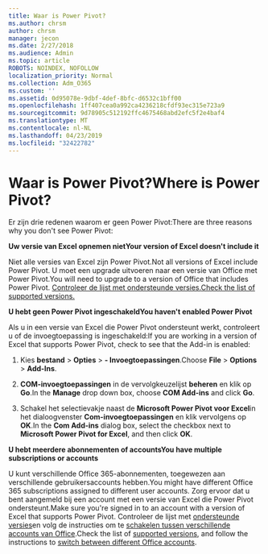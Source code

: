 ```yaml
---
title: Waar is Power Pivot?
ms.author: chrsm
author: chrsm
manager: jecon
ms.date: 2/27/2018
ms.audience: Admin
ms.topic: article
ROBOTS: NOINDEX, NOFOLLOW
localization_priority: Normal
ms.collection: Adm_O365
ms.custom: ''
ms.assetid: 0d95078e-9dbf-4def-8bfc-d6532c1bff00
ms.openlocfilehash: 1ff407cea0a992ca4236218cfdf93ec315e723a9
ms.sourcegitcommit: 9d78905c512192ffc4675468abd2efc5f2e4baf4
ms.translationtype: MT
ms.contentlocale: nl-NL
ms.lasthandoff: 04/23/2019
ms.locfileid: "32422782"
---
```

# <a name="where-is-power-pivot"></a><span data-ttu-id="bfbdd-102">Waar is Power Pivot?</span><span class="sxs-lookup"><span data-stu-id="bfbdd-102">Where is Power Pivot?</span></span>

<span data-ttu-id="bfbdd-103">Er zijn drie redenen waarom er geen Power Pivot:</span><span class="sxs-lookup"><span data-stu-id="bfbdd-103">There are three reasons why you don't see Power Pivot:</span></span>
  
 <span data-ttu-id="bfbdd-104">**Uw versie van Excel opnemen niet**</span><span class="sxs-lookup"><span data-stu-id="bfbdd-104">**Your version of Excel doesn't include it**</span></span>
  
<span data-ttu-id="bfbdd-105">Niet alle versies van Excel zijn Power Pivot.</span><span class="sxs-lookup"><span data-stu-id="bfbdd-105">Not all versions of Excel include Power Pivot.</span></span> <span data-ttu-id="bfbdd-106">U moet een upgrade uitvoeren naar een versie van Office met Power Pivot.</span><span class="sxs-lookup"><span data-stu-id="bfbdd-106">You will need to upgrade to a version of Office that includes Power Pivot.</span></span> [<span data-ttu-id="bfbdd-107">Controleer de lijst met ondersteunde versies.</span><span class="sxs-lookup"><span data-stu-id="bfbdd-107">Check the list of supported versions.</span></span>](https://support.office.com/article/aa64e217-4b6e-410b-8337-20b87e1c2a4b.aspx)
  
 <span data-ttu-id="bfbdd-108">**U hebt geen Power Pivot ingeschakeld**</span><span class="sxs-lookup"><span data-stu-id="bfbdd-108">**You haven't enabled Power Pivot**</span></span>
  
<span data-ttu-id="bfbdd-109">Als u in een versie van Excel die Power Pivot ondersteunt werkt, controleert u of de invoegtoepassing is ingeschakeld:</span><span class="sxs-lookup"><span data-stu-id="bfbdd-109">If you are working in a version of Excel that supports Power Pivot, check to see that the Add-in is enabled:</span></span>
  
1. <span data-ttu-id="bfbdd-110">Kies **bestand** \> **Opties** \> **- Invoegtoepassingen**.</span><span class="sxs-lookup"><span data-stu-id="bfbdd-110">Choose **File** \> **Options** \> **Add-Ins**.</span></span>
    
2. <span data-ttu-id="bfbdd-111">**COM-invoegtoepassingen** in de vervolgkeuzelijst **beheren** en klik op **Go**.</span><span class="sxs-lookup"><span data-stu-id="bfbdd-111">In the **Manage** drop down box, choose **COM Add-ins** and click **Go**.</span></span>
    
3. <span data-ttu-id="bfbdd-112">Schakel het selectievakje naast de **Microsoft Power Pivot voor Excel**in het dialoogvenster **Com-invoegtoepassingen** en klik vervolgens op **OK**.</span><span class="sxs-lookup"><span data-stu-id="bfbdd-112">In the **Com Add-ins** dialog box, select the checkbox next to **Microsoft Power Pivot for Excel**, and then click **OK**.</span></span> 
    
 <span data-ttu-id="bfbdd-113">**U hebt meerdere abonnementen of accounts**</span><span class="sxs-lookup"><span data-stu-id="bfbdd-113">**You have multiple subscriptions or accounts**</span></span>
  
<span data-ttu-id="bfbdd-114">U kunt verschillende Office 365-abonnementen, toegewezen aan verschillende gebruikersaccounts hebben.</span><span class="sxs-lookup"><span data-stu-id="bfbdd-114">You might have different Office 365 subscriptions assigned to different user accounts.</span></span> <span data-ttu-id="bfbdd-115">Zorg ervoor dat u bent aangemeld bij een account met een versie van Excel die Power Pivot ondersteunt.</span><span class="sxs-lookup"><span data-stu-id="bfbdd-115">Make sure you're signed in to an account with a version of Excel that supports Power Pivot.</span></span> <span data-ttu-id="bfbdd-116">Controleer de lijst met [ondersteunde versies](https://support.office.com/article/aa64e217-4b6e-410b-8337-20b87e1c2a4b.aspx)en volg de instructies om te [schakelen tussen verschillende accounts van Office](https://support.office.com/article/b9582171-fd1f-4284-9846-bdd72bb28426.aspx#BKMK_WebSwitchAccounts).</span><span class="sxs-lookup"><span data-stu-id="bfbdd-116">Check the list of [supported versions](https://support.office.com/article/aa64e217-4b6e-410b-8337-20b87e1c2a4b.aspx), and follow the instructions to [switch between different Office accounts](https://support.office.com/article/b9582171-fd1f-4284-9846-bdd72bb28426.aspx#BKMK_WebSwitchAccounts).</span></span>
  


